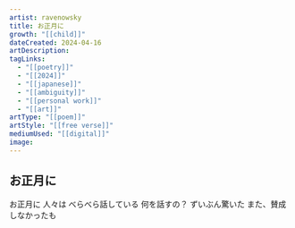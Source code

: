 ```yaml
---
artist: ravenowsky
title: お正月に
growth: "[[child]]"
dateCreated: 2024-04-16
artDescription:
tagLinks:
  - "[[poetry]]"
  - "[[2024]]"
  - "[[japanese]]"
  - "[[ambiguity]]"
  - "[[personal work]]"
  - "[[art]]"
artType: "[[poem]]"
artStyle: "[[free verse]]"
mediumUsed: "[[digital]]"
image:
---
```

## お正月に

お正月に
人々は べらべら話している
何を話すの？
ずいぶん驚いた
また、賛成しなかったも
